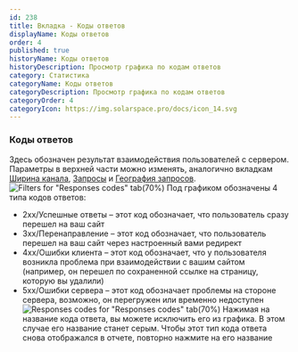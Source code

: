 ```yaml
---
id: 238
title: Вкладка - Коды ответов
displayName: Коды ответов
order: 4
published: true
historyName: Коды ответов
historyDescription: Просмотр графика по кодам ответов
category: Статистика
categoryName: Коды ответов
categoryDescription: Просмотр графика по кодам ответов
categoryOrder: 4
categoryIcon: https://img.solarspace.pro/docs/icon_14.svg
---
```


### Коды ответов

Здесь обозначен результат взаимодействия пользователей с сервером. Параметры в верхней части можно изменять, аналогично вкладкам [Ширина канала]([236]), [Запросы]([237]) и [География запросов]([239]).
![Filters for "Responses codes" tab(70%)](https://img.solarspace.pro/docs/statistic-responses-codes-filters.jpg "Фильтры для вкладки 'Коды ответов'")
Под графиком обозначены 4 типа кодов ответов:
- 2хх/Успешные ответы – этот код обозначает, что пользователь сразу перешел на ваш сайт
- 3хх/Перенаправление – этот код обозначает, что пользователь перешел на ваш сайт через настроенный вами редирект
- 4хх/Ошибки клиента – этот код обозначает, что у пользователя возникла проблема при взаимодействии с вашим сайтом (например, он перешел по сохраненной ссылке на страницу, которую вы удалили)
- 5хх/Ошибки сервера – этот код обозначает проблемы на стороне сервера, возможно, он перегружен или временно недоступен
![Responses codes for "Responses codes" tab(70%)](https://img.solarspace.pro/docs/statistic-responses-codes-type-of-codes.jpg "Коды ответов для вкладки 'Коды ответов'")
Нажимая на название кода ответа, вы можете исключить его из графика. В этом случае его название станет серым. Чтобы этот тип кода ответа снова отображался в отчете, повторно нажмите на его название